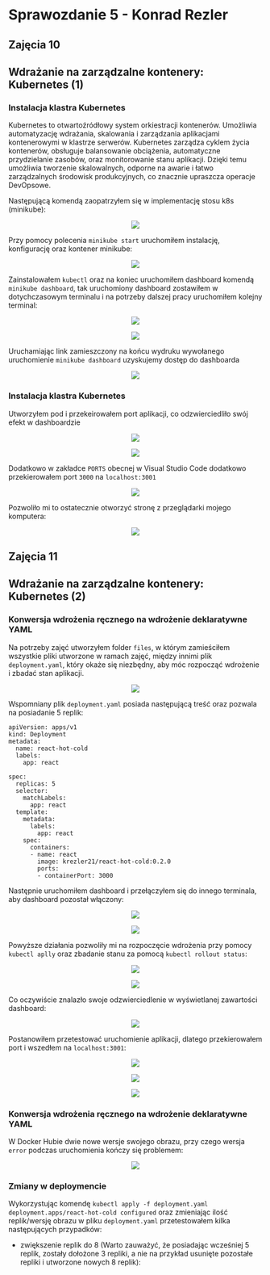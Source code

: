 # Sprawozdanie 5 - Konrad Rezler
## Zajęcia 10
## Wdrażanie na zarządzalne kontenery: Kubernetes (1)
### Instalacja klastra Kubernetes

Kubernetes to otwartoźródłowy system orkiestracji kontenerów. Umożliwia automatyzację wdrażania, skalowania i zarządzania aplikacjami kontenerowymi w klastrze serwerów. Kubernetes zarządza cyklem życia kontenerów, obsługuje balansowanie obciążenia, automatyczne przydzielanie zasobów, oraz monitorowanie stanu aplikacji. Dzięki temu umożliwia tworzenie skalowalnych, odporne na awarie i łatwo zarządzalnych środowisk produkcyjnych, co znacznie upraszcza operacje DevOpsowe.

Następującą komendą zaopatrzyłem się w implementację stosu k8s (minikube):
<p align="center">
 <img src="https://github.com/InzynieriaOprogramowaniaAGH/MDO2024_INO/blob/KR409837/ITE/GCL4/KR409837/Sprawozdanie5/Sprawozdanie10-png/1.1%20Zaopatrz%20si%C4%99%20w%20implementacj%C4%99%20stosu%20k8s%20minikube.png">
</p>

Przy pomocy polecenia `minikube start` uruchomiłem instalację, konfigurację oraz kontener minikube:
<p align="center">
 <img src="https://github.com/InzynieriaOprogramowaniaAGH/MDO2024_INO/blob/KR409837/ITE/GCL4/KR409837/Sprawozdanie5/Sprawozdanie10-png/1.2 Zaopatrz się w implementację stosu k8s minikube.png">
</p>

Zainstalowałem `kubectl` oraz na koniec uruchomiłem dashboard komendą `minikube dashboard`, tak uruchomiony dashboard zostawiłem w dotychczasowym terminalu i na potrzeby dalszej pracy uruchomiłem kolejny terminal:
<p align="center">
 <img src="https://github.com/InzynieriaOprogramowaniaAGH/MDO2024_INO/blob/KR409837/ITE/GCL4/KR409837/Sprawozdanie5/Sprawozdanie10-png/2. intalacja kubectl.png">
</p>
<p align="center">
 <img src="https://github.com/InzynieriaOprogramowaniaAGH/MDO2024_INO/blob/KR409837/ITE/GCL4/KR409837/Sprawozdanie5/Sprawozdanie10-png/2.1 intalacja kubectl.png">
</p>

Uruchamiając link zamieszczony na końcu wydruku wywołanego uruchomienie `minikube dashboard` uzyskujemy dostęp do dashboarda
<p align="center">
 <img src="https://github.com/InzynieriaOprogramowaniaAGH/MDO2024_INO/blob/KR409837/ITE/GCL4/KR409837/Sprawozdanie5/Sprawozdanie10-png/3.1.1 pusty dashboard.png">
</p>

### Instalacja klastra Kubernetes
Utworzyłem pod i przekeirowałem port aplikacji, co odzwierciedliło swój efekt w dashboardzie
<p align="center">
 <img src="https://github.com/InzynieriaOprogramowaniaAGH/MDO2024_INO/blob/KR409837/ITE/GCL4/KR409837/Sprawozdanie5/Sprawozdanie10-png/3. utworzenie poda i przekierowanie portu.png">
</p>
<p align="center">
 <img src="https://github.com/InzynieriaOprogramowaniaAGH/MDO2024_INO/blob/KR409837/ITE/GCL4/KR409837/Sprawozdanie5/Sprawozdanie10-png/3.2 widok z dashboarda.png">
</p>

Dodatkowo w zakładce `PORTS` obecnej w Visual Studio Code dodatkowo przekierowałem port `3000` na `localhost:3001`
<p align="center">
 <img src="https://github.com/InzynieriaOprogramowaniaAGH/MDO2024_INO/blob/KR409837/ITE/GCL4/KR409837/Sprawozdanie5/Sprawozdanie10-png/3.1 przekierowalem port.png">
</p>

Pozwoliło mi to ostatecznie otworzyć stronę z przeglądarki mojego komputera:
<p align="center">
 <img src="https://github.com/InzynieriaOprogramowaniaAGH/MDO2024_INO/blob/KR409837/ITE/GCL4/KR409837/Sprawozdanie5/Sprawozdanie10-png/4. otworzenie strony po przekierowaniu portow.png">
</p>

## Zajęcia 11
## Wdrażanie na zarządzalne kontenery: Kubernetes (2)
### Konwersja wdrożenia ręcznego na wdrożenie deklaratywne YAML

Na potrzeby zajęć utworzyłem folder `files`, w którym zamieściłem wszystkie pliki utworzone w ramach zajęć, między innimi plik `deployment.yaml`, który okaże się niezbędny, aby móc rozpocząć wdrożenie i zbadać stan aplikacji. 
<p align="center">
 <img src="https://github.com/InzynieriaOprogramowaniaAGH/MDO2024_INO/blob/KR409837/ITE/GCL4/KR409837/Sprawozdanie5/Sprawozdanie11-png/1. utworzenie folderu i pliku.png">
</p>

Wspomniany plik `deployment.yaml` posiada następującą treść oraz pozwala na posiadanie 5 replik:
```
apiVersion: apps/v1
kind: Deployment
metadata:
  name: react-hot-cold
  labels:
    app: react

spec:
  replicas: 5
  selector:
    matchLabels:
      app: react
  template:
    metadata:
      labels:
        app: react
    spec:
      containers:
      - name: react
        image: krezler21/react-hot-cold:0.2.0
        ports:
        - containerPort: 3000
```

Następnie uruchomiłem dashboard i przełączyłem się do innego terminala, aby dashboard pozostał włączony:
<p align="center">
 <img src="https://github.com/InzynieriaOprogramowaniaAGH/MDO2024_INO/blob/KR409837/ITE/GCL4/KR409837/Sprawozdanie5/Sprawozdanie11-png/3. wystartowalem minikube'a.png">
</p>
<p align="center">
 <img src="https://github.com/InzynieriaOprogramowaniaAGH/MDO2024_INO/blob/KR409837/ITE/GCL4/KR409837/Sprawozdanie5/Sprawozdanie11-png/4. w drugim terminalu uruchomilem dashboard.png">
</p>

Powyższe działania pozwoliły mi na rozpoczęcie wdrożenia przy pomocy `kubectl aplly` oraz zbadanie stanu za pomocą `kubectl rollout status`:
<p align="center">
 <img src="https://github.com/InzynieriaOprogramowaniaAGH/MDO2024_INO/blob/KR409837/ITE/GCL4/KR409837/Sprawozdanie5/Sprawozdanie11-png/5. Rozpocznij wdrożenie za pomocą kubectl apply.png">
</p>
<p align="center">
 <img src="https://github.com/InzynieriaOprogramowaniaAGH/MDO2024_INO/blob/KR409837/ITE/GCL4/KR409837/Sprawozdanie5/Sprawozdanie11-png/6. Zbadaj stan za pomocą kubectl rollout status.png">
</p>

Co oczywiście znalazło swoje odzwierciedlenie w wyświetlanej zawartości dashboard:
<p align="center">
 <img src="https://github.com/InzynieriaOprogramowaniaAGH/MDO2024_INO/blob/KR409837/ITE/GCL4/KR409837/Sprawozdanie5/Sprawozdanie11-png/7.2 dashboard po wdrożeniu za pomocą kubectl apply.png">
</p>

Postanowiłem przetestować uruchomienie aplikacji, dlatego przekierowałem port i wszedłem na `localhost:3001`:
<p align="center">
 <img src="https://github.com/InzynieriaOprogramowaniaAGH/MDO2024_INO/blob/KR409837/ITE/GCL4/KR409837/Sprawozdanie5/Sprawozdanie11-png/7. przekierowalem port.png">
</p>
<p align="center">
 <img src="https://github.com/InzynieriaOprogramowaniaAGH/MDO2024_INO/blob/KR409837/ITE/GCL4/KR409837/Sprawozdanie5/Sprawozdanie11-png/7.1 przekierowalem port.png">
</p>
<p align="center">
 <img src="https://github.com/InzynieriaOprogramowaniaAGH/MDO2024_INO/blob/KR409837/ITE/GCL4/KR409837/Sprawozdanie5/Sprawozdanie11-png/8. uruchomilem aplikacje.png">
</p>

### Konwersja wdrożenia ręcznego na wdrożenie deklaratywne YAML

W Docker Hubie dwie nowe wersje swojego obrazu, przy czego wersja `error` podczas uruchomienia kończy się problemem:
<p align="center">
 <img src="https://github.com/InzynieriaOprogramowaniaAGH/MDO2024_INO/blob/KR409837/ITE/GCL4/KR409837/Sprawozdanie5/Sprawozdanie11-png/9.  Przygotowanie nowego obrazu.png">
</p>

### Zmiany w deploymencie

Wykorzystując komendę `kubectl apply -f deployment.yaml deployment.apps/react-hot-cold configured` oraz zmieniając ilość replik/wersję obrazu w pliku `deployment.yaml` przetestowałem kilka następujących przypadków:
- zwiększenie replik do 8 (Warto zauważyć, że posiadając wcześniej 5 replik, zostały dołożone 3 repliki, a nie na przykład usunięte pozostałe repliki i utworzone nowych 8 replik):
<p align="center">
 <img src="https://github.com/InzynieriaOprogramowaniaAGH/MDO2024_INO/blob/KR409837/ITE/GCL4/KR409837/Sprawozdanie5/Sprawozdanie11-png/11. widok z dashboard, dolozono nowe repliki tak aby sumarycznie bylo 8, a nie po prostu dodano 8.png>
</p>

- zmniejszenie liczby replik do 1
- zmniejszenie liczby replik do 0
